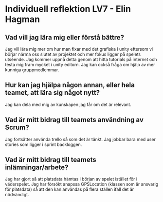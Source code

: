 # Individuell reflektion LV7 - Elin Hagman
## Vad vill jag lära mig eller förstå bättre?
Jag vill lära mig mer om hur man fixar med det grafiska i unity eftersom vi börjar närma oss slutet av projektet och mer fokus ligger på spelets utséende. Jag kommer
uppnå detta genom att hitta tutorials på internet och testa mig fram mycket i unity editorn. Jag kan också fråga om hjälp av mer kunniga gruppmedlemmar.
## Hur kan jag hjälpa någon annan, eller hela teamet, att lära sig något nytt?
Jag kan dela med mig av kunskapen jag får om det är relevant.
## Vad är mitt bidrag till teamets användning av Scrum?
Jag fortsätter använda trello så som det är tänkt. Jag jobbar bara med user stories som ligger i sprint backloggen. 
## Vad är mitt bidrag till teamets inlämningar/arbete?
Jag har gjort så att platsdata hämtas i början av spelet istället för i väderspelet. 
Jag har försökt anapssa GPSLocation (klassen som är ansvarig för platsdata) så att den kan användas på flera ställen ifall det är nödvändigt.
